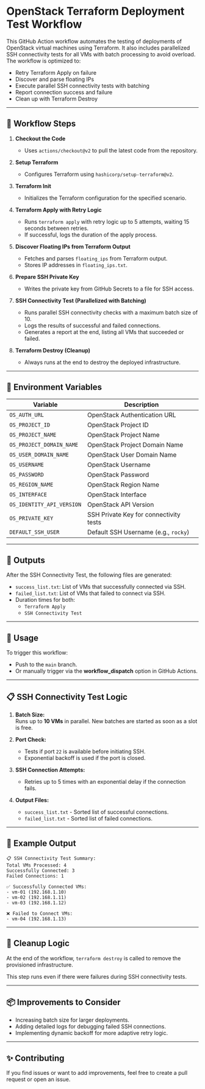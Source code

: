 # OpenStack Terraform Deployment Test Workflow

This GitHub Action workflow automates the testing of deployments of OpenStack virtual machines using Terraform. It also includes parallelized SSH connectivity tests for all VMs with batch processing to avoid overload. The workflow is optimized to:

- Retry Terraform Apply on failure
- Discover and parse floating IPs
- Execute parallel SSH connectivity tests with batching
- Report connection success and failure
- Clean up with Terraform Destroy

---

## 🚀 **Workflow Steps**

1. **Checkout the Code**
   - Uses `actions/checkout@v2` to pull the latest code from the repository.

2. **Setup Terraform**
   - Configures Terraform using `hashicorp/setup-terraform@v2`.

3. **Terraform Init**
   - Initializes the Terraform configuration for the specified scenario.

4. **Terraform Apply with Retry Logic**
   - Runs `terraform apply` with retry logic up to 5 attempts, waiting 15 seconds between retries.
   - If successful, logs the duration of the apply process.

5. **Discover Floating IPs from Terraform Output**
   - Fetches and parses `floating_ips` from Terraform output.
   - Stores IP addresses in `floating_ips.txt`.

6. **Prepare SSH Private Key**
   - Writes the private key from GitHub Secrets to a file for SSH access.

7. **SSH Connectivity Test (Parallelized with Batching)**
   - Runs parallel SSH connectivity checks with a maximum batch size of 10.
   - Logs the results of successful and failed connections.
   - Generates a report at the end, listing all VMs that succeeded or failed.

8. **Terraform Destroy (Cleanup)**
   - Always runs at the end to destroy the deployed infrastructure.

---

## 🔧 **Environment Variables**

| Variable                  | Description                               |
|--------------------------- |------------------------------------------|
| `OS_AUTH_URL`             | OpenStack Authentication URL              |
| `OS_PROJECT_ID`           | OpenStack Project ID                      |
| `OS_PROJECT_NAME`         | OpenStack Project Name                    |
| `OS_PROJECT_DOMAIN_NAME`  | OpenStack Project Domain Name             |
| `OS_USER_DOMAIN_NAME`     | OpenStack User Domain Name                |
| `OS_USERNAME`             | OpenStack Username                        |
| `OS_PASSWORD`             | OpenStack Password                        |
| `OS_REGION_NAME`          | OpenStack Region Name                     |
| `OS_INTERFACE`            | OpenStack Interface                       |
| `OS_IDENTITY_API_VERSION` | OpenStack API Version                     |
| `OS_PRIVATE_KEY`          | SSH Private Key for connectivity tests    |
| `DEFAULT_SSH_USER`        | Default SSH Username (e.g., `rocky`)      |

---

## 📄 **Outputs**

After the SSH Connectivity Test, the following files are generated:

- `success_list.txt`: List of VMs that successfully connected via SSH.
- `failed_list.txt`: List of VMs that failed to connect via SSH.
- Duration times for both:
  - `Terraform Apply`
  - `SSH Connectivity Test`

---

## 🚀 **Usage**

To trigger this workflow:

- Push to the `main` branch.
- Or manually trigger via the **workflow_dispatch** option in GitHub Actions.

---

## 📋 **SSH Connectivity Test Logic**

1. **Batch Size:**  
   Runs up to **10 VMs** in parallel. New batches are started as soon as a slot is free.

2. **Port Check:**  
   - Tests if port `22` is available before initiating SSH.  
   - Exponential backoff is used if the port is closed.

3. **SSH Connection Attempts:**  
   - Retries up to 5 times with an exponential delay if the connection fails.

4. **Output Files:**  
   - `success_list.txt` - Sorted list of successful connections.  
   - `failed_list.txt` - Sorted list of failed connections.

---

## 📝 **Example Output**

```plaintext
📋 SSH Connectivity Test Summary:
Total VMs Processed: 4
Successfully Connected: 3
Failed Connections: 1

✅ Successfully Connected VMs:
- vm-01 (192.168.1.10)
- vm-02 (192.168.1.11)
- vm-03 (192.168.1.12)

❌ Failed to Connect VMs:
- vm-04 (192.168.1.13)
```

---

## 🔄 **Cleanup Logic**

At the end of the workflow, `terraform destroy` is called to remove the provisioned infrastructure.

This step runs even if there were failures during SSH connectivity tests.

---

## 📦 **Improvements to Consider**

- Increasing batch size for larger deployments.
- Adding detailed logs for debugging failed SSH connections.
- Implementing dynamic backoff for more adaptive retry logic.

---

## ✨ **Contributing**

If you find issues or want to add improvements, feel free to create a pull request or open an issue.
